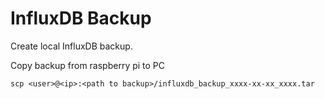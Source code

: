 # InfluxDB Backup
Create local InfluxDB backup.

Copy backup from raspberry pi to PC
```
scp <user>@<ip>:<path to backup>/influxdb_backup_xxxx-xx-xx_xxxx.tar
```
